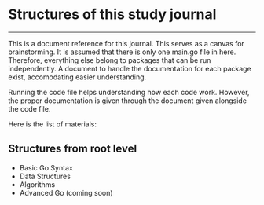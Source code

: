 
# Structures of this study journal

---

This is a document reference for this journal. This serves as a canvas for brainstorming. It is assumed that there is only one main.go file in here. Therefore, everything else belong to packages that can be run independently. A document to handle the documentation for each package exist, accomodating easier understanding.  

Running the code file helps understanding how each code work. However, the proper documentation is given through the document given alongside the code file.  

Here is the list of materials:  

## Structures from root level

* Basic Go Syntax
* Data Structures
* Algorithms
* Advanced Go (coming soon)
